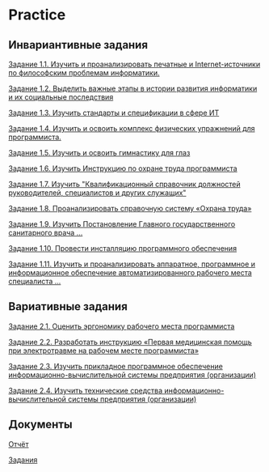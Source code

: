 # Practice

## Инвариантивные задания
<p><a href="https://github.com/t-anastasia/Practice/blob/main/1.1_%D0%98%D0%A1%D0%A0.pdf">Задание 1.1. Изучить и проанализировать печатные и Internet-источники по философским проблемам информатики.</a></p>
<p><a href="https://github.com/t-anastasia/Practice/blob/main/1.2_%D0%98%D0%A1%D0%A0.pdf">Задание 1.2. Выделить важные этапы в истории развития информатики и их социальные последствия</a></p>
<p><a href="https://github.com/t-anastasia/Practice/blob/main/1.3_%D0%98%D0%A1%D0%A0.pdf">Задание 1.3. Изучить стандарты и спецификации в сфере ИТ</a></p>
<p><a href="https://github.com/t-anastasia/Practice/blob/main/1.4_%D0%98%D0%A1%D0%A0.pdf">Задание 1.4. Изучить и освоить комплекс физических упражнений для программиста.</a></p>
<p><a href="https://github.com/t-anastasia/Practice/blob/main/1.5_%D0%98%D0%A1%D0%A0.pdf">Задание 1.5. Изучить и освоить гимнастику для глаз</a></p>
<p><a href="https://github.com/t-anastasia/Practice/blob/main/1.6_%D0%98%D0%A1%D0%A0.pdf">Задание 1.6. Изучить Инструкцию по охране труда программиста</a></p>
<p><a href="https://github.com/t-anastasia/Practice/blob/main/1.7_%D0%98%D0%A1%D0%A0.pdf">Задание 1.7. Изучить "Квалификационный справочник должностей руководителей, специалистов и других служащих" </a></p>
<p><a href="https://github.com/t-anastasia/Practice/blob/main/1.8_%D0%98%D0%A1%D0%A0.pdf">Задание 1.8. Проанализировать справочную систему «Охрана труда»</a></p>
<p><a href="https://github.com/t-anastasia/Practice/blob/main/1.9_%D0%98%D0%A1%D0%A0.pdf">Задание 1.9. Изучить Постановление Главного государственного санитарного врача ...</a></p>
<p><a href="https://github.com/t-anastasia/Practice/blob/main/1.10_%D0%98%D0%A1%D0%A0.pdf">Задание 1.10. Провести инсталляцию программного обеспечения</a></p>
<p><a href="https://github.com/t-anastasia/Practice/blob/main/1.11_%D0%98%D0%A1%D0%A0.pdf">Задание 1.11. Изучить и проанализировать аппаратное, программное и информационное обеспечение автоматизированного рабочего места специалиста ...</a></p>

## Вариативные задания
<p><a href="https://github.com/t-anastasia/Practice/blob/main/2.1_%D0%92%D0%A1%D0%A0.pdf">Задание 2.1. Оценить эргономику рабочего места программиста</a></p>
<p><a href="https://github.com/t-anastasia/Practice/blob/main/2.2_%D0%92%D0%A1%D0%A0.pdf">Задание 2.2. Разработать инструкцию «Первая медицинская помощь при электротравме на рабочем месте программиста»</a></p>
<p><a href="https://github.com/t-anastasia/Practice/blob/main/2.3_%D0%92%D0%A1%D0%A0.pdf">Задание 2.3. Изучить прикладное программное обеспечение информационно-вычислительной системы предприятия (организации)</a></p>
<p><a href="https://github.com/t-anastasia/Practice/blob/main/2.4_%D0%92%D0%A1%D0%A0.pdf">Задание 2.4. Изучить технические средства информационно-вычислительной системы предприятия (организации)</a></p>

## Документы
<p><a href="https://github.com/t-anastasia/Practice/blob/main/%D0%9E%D1%82%D1%87%D1%91%D1%82.docx">Отчёт</a></p>
<p><a href="https://github.com/t-anastasia/Practice/blob/main/%D0%97%D0%B0%D0%B4%D0%B0%D0%BD%D0%B8%D1%8F.docx">Задания</a></p>
